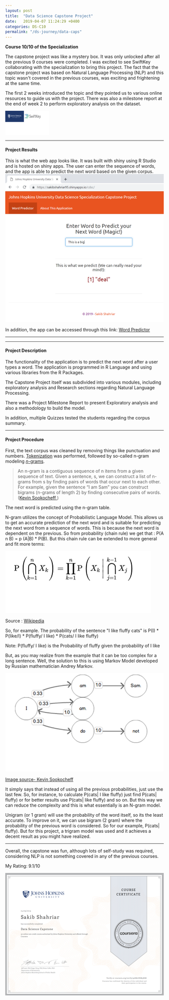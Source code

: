 ```yaml
---
layout: post
title:  "Data Science Capstone Project"
date:   2019-04-07 11:24:29 +0400
categories: DS-C10
permalink: "/ds-journey/data-caps"
---
```


**Course 10/10 of the Specialization**

The capstone project was like a mystery box. It was only unlocked after all the previous 9 courses were completed. I was excited to see SwiftKey collaborating with the specialization to bring this project. The fact that the capstone project was based on Natural Language Processing (NLP) and this topic wasn't covered in the previous courses, was exciting and frightening at the same time. 

The first 2 weeks introduced the topic and they pointed us to various online resources to guide us with the project. There was also a milestone report at the end of week 2 to perform exploratory analysis on the dataset. 


![SwiftKey, Bloomberg & Coursera Logo](/images/logos.png)

******

#### Project Results

This is what the web app looks like. It was built with shiny using R Studio and is hosted on shiny apps. The user can enter the sequence of words, and the app is able to predict the next word based on the given corpus.
![App Interface](/images/nlp.png)

In addition, the app can be accessed through this link:
[Word Predictor](https://sakibshahriar95.shinyapps.io/cdsc/)

******

******

#### Project Description

The functionality of the application is to predict the next word after a user types a word. 
The application is programmed in R Language and using various libraries from the R Packages. 

The Capstone Project itself was subdivided into various modules, including exploratory analysis and Research sections regarding Natural Language Processing.

There was a Project Milestone Report to present Exploratory analysis and also a methodology to build the model.

In addition, multiple Quizzes tested the students regarding the corpus summary.

******

#### Project Procedure

First, the text corpus was cleaned by removing things like punctuation and numbers. [Tokenization](http://en.wikipedia.org/wiki/Tokenization_%28lexical_analysis%29) was 
performed, followed by so-called n-gram modeling [*n*-grams](https://web.stanford.edu/~jurafsky/slp3/3.pdf). 
> An n-gram is a contiguous sequence of n items from a given sequence of text. Given a sentence, s, we can construct a list of n-grams from s by finding pairs of words that occur next to each other. For example, given the sentence “I am Sam” you can construct bigrams (n-grams of length 2) by finding consecutive pairs of words. ([Kevin Sookocheff
](https://sookocheff.com/post/nlp/n-gram-modeling/))

The next word is predicted using the n-gram table.

N-gram utilizes the concept of Probabilistic Language Model. This allows us to get an accurate prediction of the next word and is suitable for predicting the next word from a sequence
of words. This is because the next word is dependent on the previous. So from probability (chain rule) we get that : P(A n B) = p (A|B) * P(B). But this chain rule can be extended
to more general and fit more terms:

![formula](/images/formula.png) 

Source : [Wikipedia](https://en.wikipedia.org/wiki/Chain_rule_(probability))


So, for example. The probability of the sentence "I like fluffy cats" is P(I) * P(like/I) * P(fluffy/ I like) * P(cats/ I like fluffy)

Note: P(fluffy/ I like) is the Probability of fluffy given the probability of I like

But, as you may realize from the example that it can be too complex for a long sentence. 
Well, the solution to this is using Markov Model developed by Russian mathematician Andrey Markov.

![ngram](/images/ngram.png)

 [Image source- Kevin Sookocheff](https://sookocheff.com/post/nlp/ngram-modeling-with-markov-chains/)

 It simply says that instead of using all the previous probabilities, just use the last 
few. So, for instance, to calculate P(cats| I like fluffy) just find P(cats| fluffy) or for better results use P(cats| like fluffy) and so on. But this way we can reduce the complexity 
and this is what essentially is an N-gram model. 

Unigram (or 1 gram) will use the probability of the word itself, so its the least accurate. To improve on it, we can use bigram (2 gram) where the probability of the previous word is 
considered. So for our example, P(cats| fluffy). But for this project, a trigram model was used and it achieves a decent result as you might have realized. 

******

Overall, the capstone was fun, although lots of self-study was required, considering NLP is not something covered in any of the previous courses. 

My Rating: 9.1/10

![Course 10 certificate](/images/10.png)